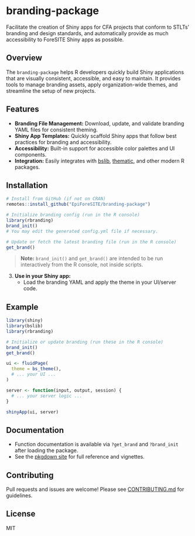 # branding-package

Facilitate the creation of Shiny apps for CFA projects that conform to STLTs’ branding and design standards, and automatically provide as much accessibility to ForeSITE Shiny apps as possible.

## Overview

The `branding-package` helps R developers quickly build Shiny applications that are visually consistent, accessible, and easy to maintain. It provides tools to manage branding assets, apply organization-wide themes, and streamline the setup of new projects.

## Features
- **Branding File Management:** Download, update, and validate branding YAML files for consistent theming.
- **Shiny App Templates:** Quickly scaffold Shiny apps that follow best practices for branding and accessibility.
- **Accessibility:** Built-in support for accessible color palettes and UI components.
- **Integration:** Easily integrates with [bslib](https://rstudio.github.io/bslib/), [thematic](https://rstudio.github.io/thematic/), and other modern R packages.

## Installation

```r
# Install from GitHub (if not on CRAN)
remotes::install_github("EpiForeSITE/branding-package")

# Initialize branding config (run in the R console)
library(rbranding)
brand_init()
# You may edit the generated config.yml file if necessary.

# Update or fetch the latest branding file (run in the R console)
get_brand()

```

> **Note:** `brand_init()` and `get_brand()` are intended to be run interactively from the R console, not inside scripts.

3. **Use in your Shiny app:**
   - Load the branding YAML and apply the theme in your UI/server code.

## Example

```r
library(shiny)
library(bslib)
library(rbranding)

# Initialize or update branding (run these in the R console)
brand_init()
get_brand()

ui <- fluidPage(
  theme = bs_theme(),
  # ... your UI ...
)

server <- function(input, output, session) {
  # ... your server logic ...
}

shinyApp(ui, server)
```

## Documentation
- Function documentation is available via `?get_brand` and `?brand_init` after loading the package.
- See the [pkgdown site](https://EpiForeSITE.github.io/branding-package/) for full reference and vignettes.

## Contributing
Pull requests and issues are welcome! Please see [CONTRIBUTING.md](CONTRIBUTING.md) for guidelines.

## License
MIT

